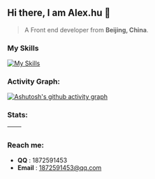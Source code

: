 ## Hi there, I am Alex.hu 🚀

> A Front end developer from **Beijing, China**.
> 
### My Skills

[![My Skills](https://skillicons.dev/icons?i=js,html,css,nodejs,python,react,vue)](https://skillicons.dev)


### Activity Graph:

[![Ashutosh's github activity graph](https://github-readme-activity-graph.vercel.app/graph?username=Alex-huxiyang&theme=react-dark)](https://github.com/Alex-huxiyang/github-readme-activity-graph)

### Stats:

| <img align="center" src="https://github-readme-stats.vercel.app/api?username=Alex-huxiyang&show_icons=true&theme=buefy&hide_border=true" alt="" /> | <img align="center" src="https://github-readme-stats.vercel.app/api/top-langs/?username=Alex-huxiyang&layout=compact&theme=buefy&hide_border=true" alt="" /> |
| ----------------------------------------------------------------------------------------------------------------------------------------------- | --------------------------------------------------------------------------------------------------------------------------------------------------------- |
### Reach me:

- **QQ** : 1872591453
- **Email** : 1872591453@qq.com
